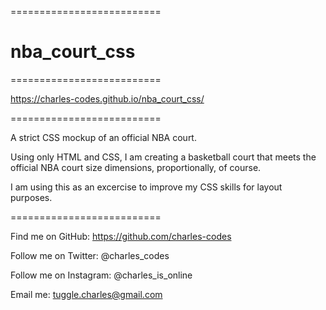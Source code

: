 ==========================
# nba_court_css
==========================

https://charles-codes.github.io/nba_court_css/

==========================

A strict CSS mockup of an official NBA court. 

Using only HTML and CSS, I am creating a basketball court that meets the official NBA court size dimensions, proportionally, of course. 

I am using this as an excercise to improve my CSS skills for layout purposes. 

==========================

Find me on GitHub: https://github.com/charles-codes

Follow me on Twitter: @charles_codes

Follow me on Instagram: @charles_is_online

Email me: tuggle.charles@gmail.com
